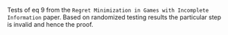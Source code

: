 ﻿Tests of eq 9 from the `Regret Minimization in Games with Incomplete Information` paper. Based on randomized testing results the particular step is invalid and hence the proof.
